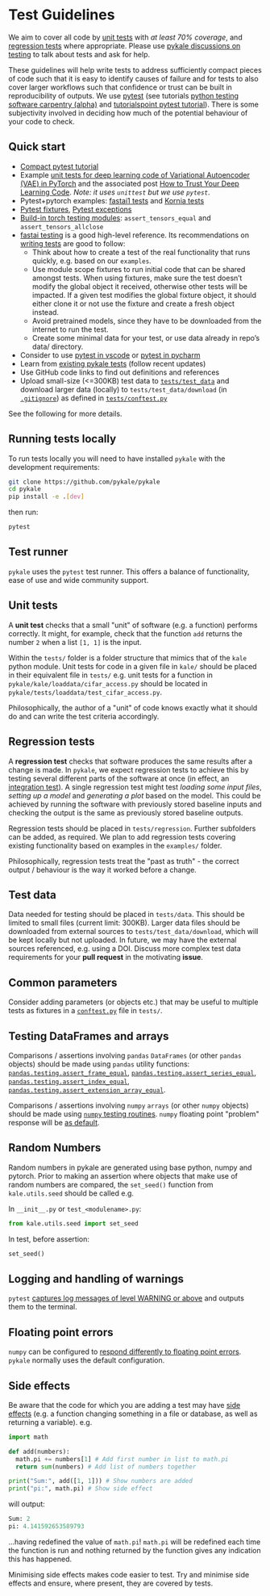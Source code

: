 # Test Guidelines

We aim to cover all code by [unit tests](https://carpentries-incubator.github.io/python-testing/04-units/index.html) with *at least 70% coverage*, and [regression tests](https://carpentries-incubator.github.io/python-testing/07-integration/index.html) where appropriate. Please use [pykale discussions on testing](https://github.com/pykale/pykale/discussions/categories/testing) to talk about tests and ask for help.

These guidelines will help write tests to address sufficiently compact pieces of code such that it is easy to identify causes of failure and for tests to also cover larger workflows such that confidence or trust can be built in reproducibility of outputs. We use [pytest](https://docs.pytest.org/en/stable/) (see tutorials [python testing software carpentry (alpha)](https://carpentries-incubator.github.io/python-testing/) and [tutorialspoint pytest tutorial](https://www.tutorialspoint.com/pytest/pytest_tutorial.pdf)). There is some subjectivity involved in deciding how much of the potential behaviour of your code to check.

## Quick start

- [Compact pytest tutorial](https://www.tutorialspoint.com/pytest/pytest_tutorial.pdf)
- Example [unit tests for deep learning code of Variational Autoencoder (VAE) in PyTorch](https://github.com/tilman151/unittest_dl) and the associated post [How to Trust Your Deep Learning Code](https://krokotsch.eu/cleancode/2020/08/11/Unit-Tests-for-Deep-Learning.html). *Note: it uses `unittest` but we use `pytest`*.
- Pytest+pytorch examples: [fastai1 tests](https://github.com/fastai/fastai1/tree/master/tests) and [Kornia tests](https://github.com/kornia/kornia/tree/master/test)
- [Pytest fixtures](https://docs.pytest.org/en/stable/fixture.html), [Pytest exceptions](https://docs.pytest.org/en/stable/assert.html#assertions-about-expected-exceptions)
- [Build-in torch testing modules](https://github.com/pytorch/pytorch/tree/master/torch/testing): `assert_tensors_equal` and `assert_tensors_allclose`
- [fastai testing](https://fastai1.fast.ai/dev/test.html) is a good high-level reference. Its recommendations on [writing tests](https://fastai1.fast.ai/dev/test.html#writing-tests) are good to follow:
  - Think about how to create a test of the real functionality that runs quickly, e.g. based on our `examples`.
  - Use module scope fixtures to run initial code that can be shared amongst tests. When using fixtures, make sure the test doesn’t modify the global object it received, otherwise other tests will be impacted. If a given test modifies the global fixture object, it should either clone it or not use the fixture and create a fresh object instead.
  - Avoid pretrained models, since they have to be downloaded from the internet to run the test.
  - Create some minimal data for your test, or use data already in repo’s data/ directory.
- Consider to use [pytest in vscode](https://code.visualstudio.com/docs/python/testing) or [pytest in pycharm](https://www.jetbrains.com/help/pycharm/pytest.html#pytest-bdd)
- Learn from [existing pykale tests](https://github.com/pykale/pykale/tree/master/tests) (follow recent updates)
- Use GitHub code links to find out definitions and references
- Upload small-size (<=300KB) test data to [`tests/test_data`](https://github.com/pykale/pykale/tree/master/tests/test_data) and download larger data (locally) to `tests/test_data/download` (in [`.gitignore`](https://github.com/pykale/pykale/blob/master/.gitignore)) as defined in [`tests/conftest.py`](https://github.com/pykale/pykale/blob/master/tests/conftest.py)

See the following for more details.

## Running tests locally

To run tests locally you will need to have installed `pykale` with the development requirements:

```sh
git clone https://github.com/pykale/pykale
cd pykale
pip install -e .[dev]
```

then run:

```sh
pytest
```

## Test runner

`pykale` uses the `pytest` test runner. This offers a balance of functionality, ease of use and wide community support.

## Unit tests

A **unit test** checks that a small "unit" of software (e.g. a function) performs correctly. It might, for example, check that the function `add` returns the number `2` when a list `[1, 1]` is the input.

Within the `tests/` folder is a folder structure that mimics that of the `kale` python module. Unit tests for code in a given file in `kale/` should be placed in their equivalent file in `tests/` e.g. unit tests for a function in `pykale/kale/loaddata/cifar_access.py` should be located in `pykale/tests/loaddata/test_cifar_access.py`.

Philosophically, the author of a "unit" of code knows exactly what it should do and can write the test criteria accordingly.

## Regression tests

A **regression test** checks that software produces the same results after a change is made. In `pykale`, we expect regression tests to achieve this by testing several different parts of the software at once (in effect, an [integration test](https://carpentries-incubator.github.io/python-testing/07-integration/index.html)). A single regression test might test *loading some input files*, *setting up a model* and *generating a plot* based on the model. This could be achieved by running the software with previously stored baseline inputs and checking the output is the same as previously stored baseline outputs.

Regression tests should be placed in `tests/regression`. Further subfolders can be added, as required. We plan to add regression tests covering existing functionality based on examples in the `examples/` folder.

Philosophically, regression tests treat the "past as truth" - the correct output / behaviour is the way it worked before a change.

## Test data

Data needed for testing should be placed in `tests/data`. This should be limited to small files (current limit: 300KB). Larger data files should be downloaded from external sources to `tests/test_data/download`, which will be kept locally but not uploaded. In future, we may have the external sources referenced, e.g. using a DOI. Discuss more complex test data requirements for your **pull request** in the motivating **issue**.

## Common parameters

Consider adding parameters (or objects etc.) that may be useful to multiple tests as fixtures in a [`conftest.py`](
https://docs.pytest.org/en/stable/fixture.html#conftest-py-sharing-fixtures-across-multiple-files) file in `tests/`.

## Testing DataFrames and arrays

Comparisons / assertions involving `pandas` `DataFrames` (or other `pandas` objects) should be made using `pandas` utility functions: [`pandas.testing.assert_frame_equal`](https://pandas.pydata.org/pandas-docs/stable/reference/api/pandas.testing.assert_frame_equal.html), [`pandas.testing.assert_series_equal`](https://pandas.pydata.org/pandas-docs/stable/reference/api/pandas.testing.assert_series_equal.html), [`pandas.testing.assert_index_equal`](https://pandas.pydata.org/pandas-docs/stable/reference/api/pandas.testing.assert_index_equal.html), [`pandas.testing.assert_extension_array_equal`](https://pandas.pydata.org/pandas-docs/stable/reference/api/pandas.testing.assert_extension_array_equal.html).

Comparisons / assertions involving `numpy` `arrays` (or other `numpy` objects) should be made using [`numpy` testing routines](https://numpy.org/doc/stable/reference/routines.testing.html). `numpy` floating point "problem" response will be [as default](https://numpy.org/doc/stable/reference/generated/numpy.seterr.html#numpy.seterr).

## Random Numbers

Random numbers in pykale are generated using base python, numpy and pytorch. Prior to making an assertion where objects that make use of random numbers are compared, the `set_seed()` function from `kale.utils.seed` should be called e.g.

In `__init__.py` or `test_<modulename>.py`:

```python
from kale.utils.seed import set_seed
```

In test, before assertion:

```python
set_seed()
```

## Logging and handling of warnings

`pytest` [captures log messages of level WARNING or above](https://docs.pytest.org/en/stable/logging.html) and outputs them to the terminal.

## Floating point errors

`numpy` can be configured to [respond differently to floating point errors](
https://numpy.org/doc/stable/reference/generated/numpy.seterr.html#numpy.seterr). `pykale` normally uses the default configuration.

## Side effects

Be aware that the code for which you are adding a test may have [side effects](https://en.wikipedia.org/wiki/Side_effect_(computer_science)) (e.g. a function changing something in a file or database, as well as returning a variable). e.g.

```python
import math

def add(numbers):
  math.pi += numbers[1] # Add first number in list to math.pi
  return sum(numbers) # Add list of numbers together

print("Sum:", add([1, 1])) # Show numbers are added
print("pi:", math.pi) # Show side effect
```

will output:

```python
Sum: 2
pi: 4.141592653589793
```

...having redefined the value of `math.pi`! `math.pi` will be redefined each time the function is run and nothing returned by the function gives any indication this has happened.

Minimising side effects makes code easier to test. Try and minimise side effects and ensure, where present, they are covered by tests.
